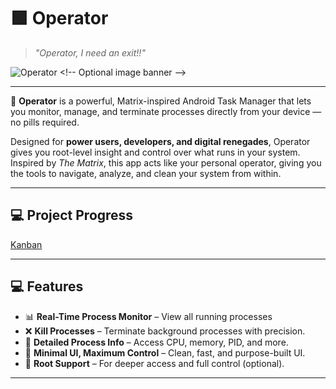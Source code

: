 # 🟩 Operator

> _"Operator, I need an exit!!"_  


![Operator]([https://user-images.githubusercontent.com/your-matrix-header-image](https://external-content.duckduckgo.com/iu/?u=https%3A%2F%2Fvignette.wikia.nocookie.net%2Fmatrix%2Fimages%2F9%2F91%2F639px-Operator2.png%2Frevision%2Flatest%3Fcb%3D20130914153039%26path-prefix%3Dde&f=1&nofb=1&ipt=c1f4a89485e48563189c338fee52dbc5dbdc82eab837872530632e55dcc658e7)) <!-- Optional image banner -->

---

🧬 **Operator** is a powerful, Matrix-inspired Android Task Manager that lets you monitor, manage, and terminate processes directly from your device — no pills required.

Designed for **power users, developers, and digital renegades**, Operator gives you root-level insight and control over what runs in your system. Inspired by *The Matrix*, this app acts like your personal operator, giving you the tools to navigate, analyze, and clean your system from within.

---

## 💻 Project Progress
[Kanban](https://kanban.emindemir.site/b/A7pfh3Qhq9JH9SeNQ/operator)

---
## 💻 Features

- 📊 **Real-Time Process Monitor** – View all running processes
- ❌ **Kill Processes** – Terminate background processes with precision.
- 📂 **Detailed Process Info** – Access CPU, memory, PID, and more.
- 🧠 **Minimal UI, Maximum Control** – Clean, fast, and purpose-built UI.
- 🔐 **Root Support** – For deeper access and full control (optional).

---


